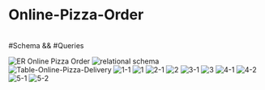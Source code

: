 # Online-Pizza-Order
<br>
#Schema && #Queries
<br>

![ER Online Pizza Order](https://github.com/AhmedAbdelmotilab/Online-Pizza-Order/assets/108872867/fce25fdf-488e-47e1-8f44-41d20eb28b7e)
![relational schema](https://github.com/AhmedAbdelmotilab/Online-Pizza-Order/assets/108872867/19c18721-3d54-43e2-af04-dd2d40578302)
![Table-Online-Pizza-Delivery](https://github.com/AhmedAbdelmotilab/Online-Pizza-Order/assets/108872867/93517b1e-c78b-4acf-a9d3-5ce21cefb501)
![1-1](https://github.com/AhmedAbdelmotilab/Online-Pizza-Order/assets/108872867/89b96306-e70f-4ea8-833b-d1b470793a01)
![1](https://github.com/AhmedAbdelmotilab/Online-Pizza-Order/assets/108872867/0acbccae-2175-4314-a475-56db85d43486)
![2-1](https://github.com/AhmedAbdelmotilab/Online-Pizza-Order/assets/108872867/a7b10d2e-4ade-4f89-971b-aeb32768d610)
![2](https://github.com/AhmedAbdelmotilab/Online-Pizza-Order/assets/108872867/2f43f15e-50e3-4221-a2a3-db63a4f43a3f)
![3-1](https://github.com/AhmedAbdelmotilab/Online-Pizza-Order/assets/108872867/df7864c4-c694-44bb-9dc5-f72887cf7e99)
![3](https://github.com/AhmedAbdelmotilab/Online-Pizza-Order/assets/108872867/0448bc32-eea4-4e06-ade9-d23f6e8158f7)
![4-1](https://github.com/AhmedAbdelmotilab/Online-Pizza-Order/assets/108872867/40fcdb46-32dd-41c3-978e-132c05eacfe8)
![4-2](https://github.com/AhmedAbdelmotilab/Online-Pizza-Order/assets/108872867/c0af3849-cee6-4c13-a54a-4f6dde91f2db)
![5-1](https://github.com/AhmedAbdelmotilab/Online-Pizza-Order/assets/108872867/034a95ed-429b-4800-b1d4-71b83da015f2)
![5-2](https://github.com/AhmedAbdelmotilab/Online-Pizza-Order/assets/108872867/d7fd0753-97fc-444f-b1eb-76c162dfa2ef)








